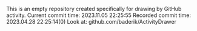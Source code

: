 This is an empty repository created specifically for drawing by GitHub activity.
Current commit time: 2023.11.05 22:25:55
Recorded commit time: 2023.04.28 22:25:14(0)
Look at: github.com/baderik/ActivityDrawer
